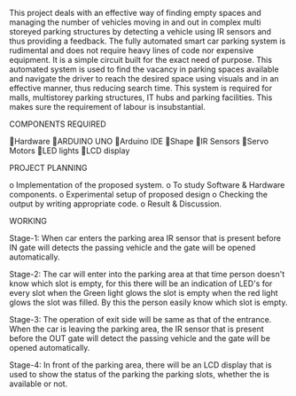 This project deals with an effective way of finding empty spaces and managing the number of vehicles moving in and out in complex multi storeyed parking structures by detecting a vehicle using IR sensors and thus providing a feedback. The fully automated smart car parking system is rudimental and does not require heavy lines of code nor expensive equipment. It is a simple circuit built for the exact need of purpose. This automated system is used to find the vacancy in parking spaces available and navigate the driver to reach the desired space using visuals and in an effective manner, thus reducing search time. This system is required for malls, multistorey parking structures, IT hubs and parking facilities. This makes sure the requirement of labour is insubstantial.

COMPONENTS REQUIRED

Hardware 
ARDUINO UNO 
Arduino IDE 
Shape 
IR Sensors 
Servo Motors 
LED lights 
LCD display 

PROJECT PLANNING

o Implementation of the proposed system. 
o To study Software & Hardware components. 
o Experimental setup of proposed design 
o Checking the output by writing appropriate code. 
o Result & Discussion. 

WORKING

Stage-1: When car enters the parking area IR sensor that is present before IN gate will detects the passing vehicle and the gate will be opened automatically. 

Stage-2: The car will enter into the parking area at that time person doesn't know which slot is empty, for this there will be an indication of LED's for every slot when the Green light glows the slot is empty when the red light glows the slot was filled. By this the person easily know which slot is empty. 

Stage-3: The operation of exit side will be same as that of the entrance. When the car is leaving the parking area, the IR sensor that is present before the OUT gate will detect the passing vehicle and the gate will be opened automatically. 

Stage-4: In front of the parking area, there will be an LCD display that is used to show the status of the parking the parking slots, whether the is available or not. 

